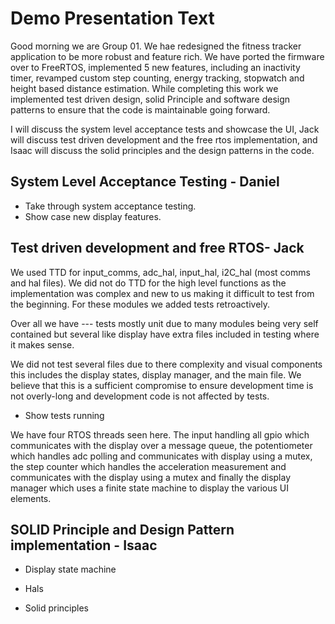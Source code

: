 # Demo Presentation Text

Good morning we are Group 01. We hae redesigned the fitness tracker application
to be more robust and feature rich. We have ported the firmware over to FreeRTOS,
implemented 5 new features, including an inactivity timer, revamped custom step counting,
energy tracking, stopwatch and height based distance estimation. While completing
this work we implemented test driven design, solid Principle and software design patterns to ensure that
the code is maintainable going forward.

I will discuss the system level acceptance tests and showcase the UI, Jack
will discuss test driven development and the free rtos implementation, and Isaac
will discuss the solid principles and the design patterns in the code.

## System Level Acceptance Testing - Daniel

- Take through system acceptance testing.
- Show case new display features.

## Test driven development and free RTOS- Jack

We used TTD for input_comms, adc_hal, input_hal, i2C_hal (most comms and hal files).
We did not do TTD for the high level functions as the implementation was complex
and new to us making it difficult to test from the beginning. For these modules
we added tests retroactively.

Over all we have --- tests mostly unit due to many modules being very self contained
but several like display have extra files included in testing where it makes sense.

We did not test several files due to there complexity and visual components this includes
the display states, display manager, and the main file. We believe that this is a
sufficient compromise to ensure development time is not overly-long and development code is
not affected by tests.

- Show tests running

We have four RTOS threads seen here. The input handling all gpio which communicates
with the display over a message queue, the potentiometer which handles adc polling
and communicates with display using a mutex, the step counter which handles
the acceleration measurement and communicates with the display using a mutex and finally
the display manager which uses a finite state machine to display the various UI elements.

## SOLID Principle and Design Pattern implementation - Isaac

- Display state machine

- Hals

- Solid principles